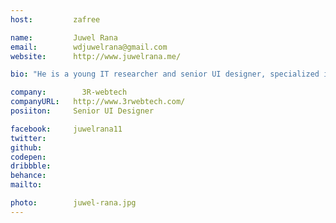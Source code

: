```yaml
---
host:         zafree

name:         Juwel Rana
email:        wdjuwelrana@gmail.com
website:      http://www.juwelrana.me/

bio: "He is a young IT researcher and senior UI designer, specialized in building beautiful semantic, accessible and cross-browser compatible websites. He doesn't like to share his secrets or something funny about him."

company:     	3R-webtech
companyURL:   http://www.3rwebtech.com/
posiiton:     Senior UI Designer

facebook:     juwelrana11
twitter:      
github:       
codepen:      
dribbble:     
behance:      
mailto:       

photo:        juwel-rana.jpg
---
```

